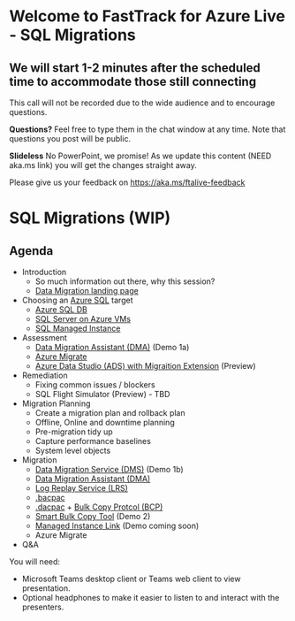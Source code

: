 # Welcome to FastTrack for Azure Live - SQL Migrations 
## We will start 1-2 minutes after the scheduled time to accommodate those still connecting

This call will not be recorded due to the wide audience and to encourage questions.

**Questions?** Feel free to type them in the chat window at any time. Note that questions you post will be public.

**Slideless** No PowerPoint, we promise! As we update this content (NEED aka.ms link) you will get the changes straight away.

Please give us your feedback on https://aka.ms/ftalive-feedback

# SQL Migrations (WIP)
## Agenda
* Introduction 
    * So much information out there, why this session?
    * [Data Migration landing page](https://docs.microsoft.com/en-us/data-migration/)
* Choosing an [Azure SQL](https://docs.microsoft.com/en-us/azure/azure-sql/azure-sql-iaas-vs-paas-what-is-overview) target 
  * [Azure SQL DB](https://docs.microsoft.com/en-us/azure/azure-sql/database/)
  * [SQL Server on Azure VMs](https://docs.microsoft.com/en-us/azure/azure-sql/virtual-machines/)
  * [SQL Managed Instance](https://docs.microsoft.com/en-us/azure/azure-sql/managed-instance/)
* Assessment
  * [Data Migration Assistant (DMA)](https://docs.microsoft.com/en-us/sql/dma/) (Demo 1a)
  * [Azure Migrate](https://docs.microsoft.com/en-us/azure/migrate/concepts-azure-sql-assessment-calculation)
  * [Azure Data Studio (ADS) with Migraition Extension](https://docs.microsoft.com/en-us/sql/azure-data-studio/extensions/azure-sql-migration-extension)  (Preview)
* Remediation
  * Fixing common issues / blockers
  * SQL Flight Simulator (Preview) - TBD
* Migration Planning
  * Create a migration plan and rollback plan
  * Offline, Online and downtime planning
  * Pre-migration tidy up
  * Capture performance baselines
  * System level objects
* Migration
  * [Data Migration Service (DMS)](https://docs.microsoft.com/en-us/azure/dms/) (Demo 1b)
  * [Data Migration Assistant (DMA)](https://docs.microsoft.com/en-us/sql/dma/)
  * [Log Replay Service (LRS)](https://docs.microsoft.com/en-us/azure/azure-sql/managed-instance/log-replay-service-migrate)
  * [.bacpac](https://docs.microsoft.com/en-us/sql/relational-databases/data-tier-applications/data-tier-applications?view=sql-server-ver15#bacpac)
  * [.dacpac](https://docs.microsoft.com/en-us/sql/relational-databases/data-tier-applications/data-tier-applications) + [Bulk Copy Protcol (BCP)](https://docs.microsoft.com/en-us/sql/tools/bcp-utility)
  * [Smart Bulk Copy Tool](https://docs.microsoft.com/en-us/samples/azure-samples/smartbulkcopy/smart-bulk-copy/) (Demo 2)
  * [Managed Instance Link](https://docs.microsoft.com/en-us/azure/azure-sql/managed-instance/link-feature) (Demo coming soon)
  * Azure Migrate
* Q&A

You will need:
* Microsoft Teams desktop client or Teams web client to view presentation.
* Optional headphones to make it easier to listen to and interact with the presenters.